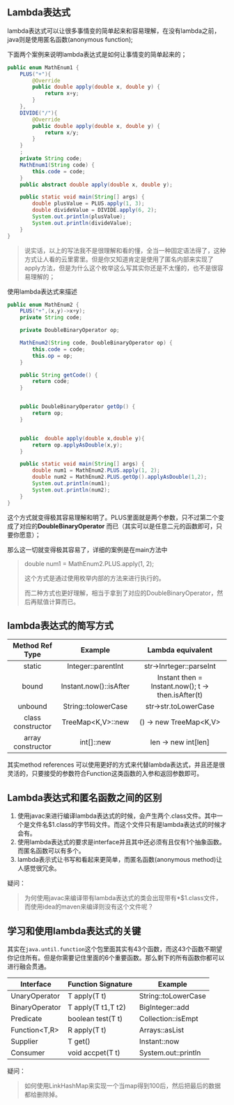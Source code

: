 ## Lambda表达式

lambda表达式可以让很多事情变的简单起来和容易理解，在没有lambda之前，java则是使用匿名函数(anonymous function);

下面两个案例来说明lambda表达式是如何让事情变的简单起来的；

```java
public enum MathEnum1 {
    PLUS("+"){
        @Override
        public double apply(double x, double y) {
            return x+y;
        }
    },
    DIVIDE("/"){
        @Override
        public double apply(double x, double y) {
            return x/y;
        }
    }
    ;
    private String code;
    MathEnum1(String code) {
        this.code = code;
    }
    public abstract double apply(double x, double y);

    public static void main(String[] args) {
        double plusValue = PLUS.apply(1, 3);
        double divideValue = DIVIDE.apply(6, 2);
        System.out.println(plusValue);
        System.out.println(divideValue);
    }
}

```

> 说实话，以上的写法我不是很理解和看的懂，全当一种固定语法得了，这种方式让人看的云里雾里。但是你又知道肯定是使用了匿名内部来实现了apply方法，但是为什么这个枚举这么写其实你还是不太懂的，也不是很容易理解的；

使用lambda表达式来描述

```java
public enum MathEnum2 {
    PLUS("+",(x,y)->x+y);
    private String code;

    private DoubleBinaryOperator op;

    MathEnum2(String code, DoubleBinaryOperator op) {
        this.code = code;
        this.op = op;
    }

    public String getCode() {
        return code;
    }


    public DoubleBinaryOperator getOp() {
        return op;
    }


    public  double apply(double x,double y){
        return op.applyAsDouble(x,y);
    }

    public static void main(String[] args) {
        double num1 = MathEnum2.PLUS.apply(1, 2);
        double num2 = MathEnum2.PLUS.getOp().applyAsDouble(1,2);
        System.out.println(num1);
        System.out.println(num2);
    }
}
```

这个方式就变得极其容易理解和明了。PLUS里面就是两个参数，只不过第二个变成了对应的**DoubleBinaryOperator** 而已（其实可以是任意二元的函数即可，只要你愿意）；

那么这一切就变得极其容易了，详细的案例是在main方法中

> double num1 = MathEnum2.PLUS.apply(1, 2); 
>
> 这个方式是通过使用枚举内部的方法来进行执行的。
>
> 而二种方式也更好理解，相当于拿到了对应的DoubleBinaryOperator，然后再赋值计算而已。

## lambda表达式的简写方式

|  Method Ref Type  |        Example         |                 Lambda equivalent                  |
| :---------------: | :--------------------: | :------------------------------------------------: |
|      static       |   Integer::parentInt   |              str->Inrteger::parseInt               |
|       bound       | Instant.now()::isAfter | Instant then = Instant.now(); t -> then.isAfter(t) |
|      unbound      |  String::tolowerCase   |                str->str.toLowerCase                |
| class constructor |   TreeMap<K,V>::new    |               () -> new TreeMap<K,V>               |
| array constructor |       int[]::new       |                len -> new int[len]                 |

其实method references 可以使用更好的方式来代替lambda表达式，并且还是很灵活的，只要接受的参数符合Function这类函数的入参和返回参数即可。

## Lambda表达式和匿名函数之间的区别

1. 使用javac来进行编译lambda表达式的时候，会产生两个.class文件。其中一个是文件名$1.class的字节码文件。而这个文件只有是lambda表达式的时候才会有。
2. 使用lambda表达式的要求是interface并且其中还必须有且仅有1个抽象函数。而匿名函数可以有多个。
3. lambda表示式让书写和看起来更简单，而匿名函数(anonymous method)让人感觉很冗余。

疑问：

> 为何使用javac来编译带有lambda表达式的类会出现带有*$1.class文件，而使用idea的maven来编译则没有这个文件呢？

## 学习和使用lambda表达式的关键

其实在`java.until.function`这个包里面其实有43个函数，而这43个函数不期望你记住所有。但是你需要记住里面的6个重要函数。那么剩下的所有函数你都可以进行融会贯通。

| Interface         | Function Signature | Example             |
| ----------------- | ------------------ | ------------------- |
| UnaryOperator<T>  | T apply(T t)       | String::toLowerCase |
| BinaryOperator<T> | T apply(T t1,T t2) | BigInteger::add     |
| Predicate<T>      | boolean test(T t)  | Collection::isEmpt  |
| Function<T,R>     | R apply(T t)       | Arrays::asList      |
| Supplier<T>       | T get()            | Instant::now        |
| Consumer<T>       | void accpet(T t)   | System.out::println |

疑问：

> 如何使用LinkHashMap来实现一个当map得到100后，然后把最后的数据都给删除掉。
